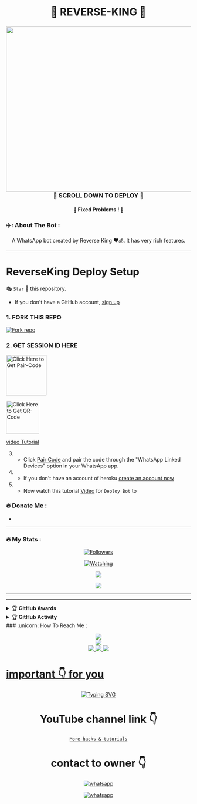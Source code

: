  <h1 align="center"> 🐉 REVERSE-KING 🐉 </h1>
 

<h3 align="center"> <a href="https://ibb.co/QJrPHFw"><img src="https://i.ibb.co/yNW6knj/IMG-4346.jpg" alt="IMG-4346" width=1100 height=450" border="0"></a>🍫 SCROLL DOWN TO DEPLOY 🍫</a></h3> 

<h4 align="center"> 🎊 Fixed Problems ! 🎊 </h4>



   </a>
</p>



### ✈️: About The Bot :

  
 
</p>

 <p align="center"> A  WhatsApp bot created by Reverse King ❤️💰. It has very rich features. </p>


---








</p>

# ReverseKing Deploy Setup

🎭 `Star` 🌟 this repository.
- If you don't have a GitHub account, [sign up](https://github.com/join) 
### 1. FORK THIS REPO

<a href='https://github.com/Reverseking1/Reverse-MD/fork' target="_blank"><img alt='Fork repo' src='https://img.shields.io/badge/Fork This Repo-black?style=for-the-badge&logo=git&logoColor=white'/></a>

### 2. GET SESSION ID HERE
 
<a href="https://reverseking-paircode.onrender.com/pair"><img src="https://img.shields.io/badge/PAIR_CODE-blue" alt="Click Here to Get Pair-Code" width="110"></a>   

<a href="https://reverseking-paircode.onrender.com/qr"><img src="https://img.shields.io/badge/QR CODE-green" alt="Click Here to Get QR-Code" width="90"></a>


   [video Tutorial](https://youtu.be/D9ep0hVF8-c?si=Rn0D1E5-VErXKlap)

3.   - Click [Pair Code](https://reverseking-paircode.onrender.com/pair) and pair the code through the "WhatsApp Linked Devices" option in your WhatsApp app.

4.   - If you don't have an account of heroku [create an account now](https://signup.heroku.com)
5.  - Now watch this tutorial [Video](https://youtu.be/9O5Mkh0Dses?si=O9ZJzQOWHXm8U3qL) for `Deploy Bot` to




### :fire: Donate Me :

-
---

### :fire: My Stats :
<p align="center"><a href="https://github.com/Reverseking1/followers"><img title="Followers" src="https://img.shields.io/github/followers/Reverseking1?color=red&style=flat-square"></a></p>
<p align="center"><a href="https://komarev.com/ghpvc/?username=Reverseking1&color=blue&style=flat-square&label=Profile+Views"><img title="Watching" src="https://komarev.com/ghpvc/?username=Reverseking1&color=green&style=flat-square&label=Profile+View"></a>
</p>
<p align="center"><a href="https://github.com/Reverseking1"><img src="https://github-readme-stats.vercel.app/api?username=Reverseking1&show_icons=true&theme=radical"></a></p>
<p align="center"><a href="https://github.com/Reverseking1"><img src="https://github-readme-stats.vercel.app/api/top-langs/?username=Reverseking1&theme=radical&layout=compact"></a></p>

---


---

<details>
    <summary>&#127942 <b>GitHub Awards</b></summary><br/>

![Github Trophy](https://github-profile-trophy.vercel.app/?username=Reverseking1)

</details>

<details>
    <summary>&#127942 <b>GitHub Activity</b></summary><br/>

![Metrics](https://metrics.lecoq.io/Reverseking1?template=classic&repositories.forks=true&languages=1&languages.colors=github&languages.threshold=0%25&config.timezone=Asia%2FKolkata)

</details> 
### :unicorn: How To Reach Me :
<p align="center">
<a href="https://youtube.com/@reversekingtech"><img src="https://img.shields.io/badge/YouTube-ffff00?style=for-the-badge&logo=youtube&logoColor=ff000000&link=https://youtube.com/@reversekingtech" /><br>
<a href="https://chat.whatsapp.com/Lv54gW8mMRs3URvOZbD0el"><img src="https://img.shields.io/badge/WhatsApp Channel-25D366?style=for-the-badge&logo=whatsapp&logoColor=white&link=https://chat.whatsapp.com/Lv54gW8mMRs3URvOZbD0el" /><br>
<a href="https://t.me/applecodesmarkett"><img src="https://img.shields.io/badge/Telegram-00FFFF?style=for-the-badge&logo=telegram&logoColor=white" />
<a href="https://chat.whatsapp.com/Lv54gW8mMRs3URvOZbD0el"><img src="https://img.shields.io/badge/WhatsApp Group-25D366?style=for-the-badge&logo=whatsapp&logoColor=white" />
<a href="https://www.instagram.com/reverseking_08?igsh=aGJ0eG8xZDJmNzFr&utm_source=qr"><img src="https://img.shields.io/badge/Instagram-A020F0?style=for-the-badge&logo=instagram&logoColor=white" />

#  important 👇 for you

<div align="center">
<a href="https://www.instagram.com/Reverseking_08/"><img src="https://readme-typing-svg.demolab.com?font=Ribeye&size=50&pause=1000&color=G0B1&center=true&width=910&height=100&lines=Don't+Forget+To+Subscribe;my+YouTube+Channel;PROGRAM+By+REVERSE+KING" alt="Typing SVG" /></a>
  
# YouTube channel link 👇 
   [`More hacks & tutorials`](youtube.com/@reversekingtech)

# contact to owner 👇    
<a aria-label="Join our chats" href="https://wa.me/233257514504?text=Hi!! `Reverse King` Sir, I need Your Help" target="_blank">
    <img alt="whatsapp" src="https://img.shields.io/badge/Owner%20Whatsapp-25D366?style=for-the-badge&logo=whatsapp&logoColor=white" />
</p>
<a aria-label="Join our chats" href="(https://chat.whatsapp.com/Lv54gW8mMRs3URvOZbD0el)" target="_blank">
    <img alt="whatsapp" src="https://img.shields.io/badge/WhatsApp%20Channel-25D366?style=for-the-badge&logo=whatsapp&logoColor=white" />
</p>


<!---
### ReverseKing/Reverseking MD is a ✨ special ✨ repository because its `README.md` (this file) appears on your GitHub profile.
You can click the Preview link to take a look at your changes.
--->
